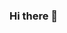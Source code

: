 ### Hi there 👋

<!--
**dchristadoss/DChristadoss** is a ✨ _special_ ✨ repository because its `README.md` (this file) appears on your GitHub profile.

Here are some ideas to get you started:

- 🔭 I’m currently working on a Chees project using RoboDK with Stockfish.
- 
-->
